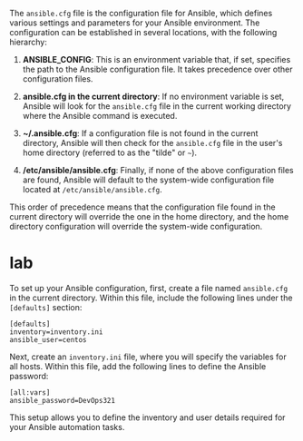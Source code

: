 The `ansible.cfg` file is the configuration file for Ansible, which defines various settings and parameters for your Ansible environment. The configuration can be established in several locations, with the following hierarchy:

1. **ANSIBLE_CONFIG**: This is an environment variable that, if set, specifies the path to the Ansible configuration file. It takes precedence over other configuration files.

2. **ansible.cfg in the current directory**: If no environment variable is set, Ansible will look for the `ansible.cfg` file in the current working directory where the Ansible command is executed.

3. **~/.ansible.cfg**: If a configuration file is not found in the current directory, Ansible will then check for the `ansible.cfg` file in the user's home directory (referred to as the "tilde" or `~`).

4. **/etc/ansible/ansible.cfg**: Finally, if none of the above configuration files are found, Ansible will default to the system-wide configuration file located at `/etc/ansible/ansible.cfg`.

This order of precedence means that the configuration file found in the current directory will override the one in the home directory, and the home directory configuration will override the system-wide configuration.

# lab
To set up your Ansible configuration, first, create a file named `ansible.cfg` in the current directory. Within this file, include the following lines under the `[defaults]` section:

```
[defaults]
inventory=inventory.ini
ansible_user=centos
```

Next, create an `inventory.ini` file, where you will specify the variables for all hosts. Within this file, add the following lines to define the Ansible password:

```
[all:vars]
ansible_password=DevOps321
```

This setup allows you to define the inventory and user details required for your Ansible automation tasks.


